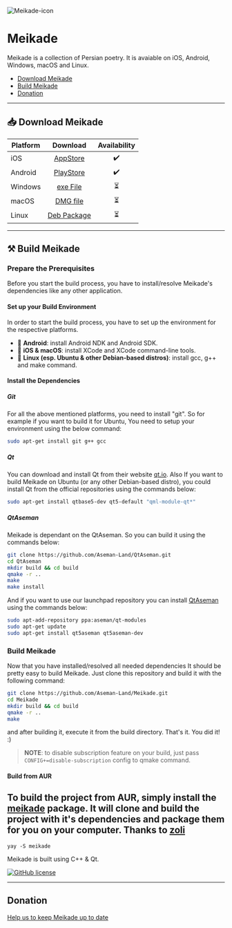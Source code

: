 ![Meikade-icon](https://raw.githubusercontent.com/Aseman-Land/Meikade/master/configurations/ios/icons/Icon-Small%402x.png)

# Meikade

Meikade is a collection of Persian poetry.
It is avaiable on iOS, Android, Windows, macOS and Linux.

- [Download Meikade](https://github.com/Aseman-Land/Meikade#%EF%B8%8F-download-meikade)
- [Build Meikade](https://github.com/Aseman-Land/Meikade#%EF%B8%8F-build-meikade)
- [Donation](https://github.com/Aseman-Land/Meikade#%EF%B8%8F-donation)

---

## 📥️ Download Meikade

| Platform |                                      Download                                       | Availability |
| -------- | :---------------------------------------------------------------------------------: | :----------: |
| iOS      | [AppStore](https://apps.apple.com/us/app/meikade-app/id1543587891#?platform=iphone) |      ✔️      |
| Android  |  [PlayStore](https://play.google.com/store/apps/details?id=org.nilegroup.Meikade)   |      ✔️      |
| Windows  |                                    [exe File]()                                     |     ⏳️      |
| macOS    |                                    [DMG file]()                                     |     ⏳️      |
| Linux    |                                   [Deb Package]()                                   |     ⏳️      |

---

## ⚒️ Build Meikade

### Prepare the Prerequisites

Before you start the build process, you have to install/resolve Meikade's dependencies like any other application.

#### Set up your Build Environment

In order to start the build process, you have to set up the environment for the respective platforms.

- 📱️ **Android**: install Android NDK and Android SDK.
- 🍎️ **iOS & macOS**: install XCode and XCode command-line tools.
- 🐧️ **Linux (esp. Ubuntu & other Debian-based distros)**: install gcc, g++ and make command.

#### Install the Dependencies

##### Git

For all the above mentioned platforms, you need to install "git". So for example if you want to build it for Ubuntu, You need to setup your environment using the below command:

```bash
sudo apt-get install git g++ gcc
```

##### Qt

You can download and install Qt from their website [qt.io](). Also If you want to build Meikade on Ubuntu (or any other Debian-based distro), you could install Qt from the official repositories using the commands below:

```bash
sudo apt-get install qtbase5-dev qt5-default "qml-module-qt*"
```

##### QtAseman

Meikade is dependant on the QtAseman. So you can build it using the commands below:

```bash
git clone https://github.com/Aseman-Land/QtAseman.git
cd QtAseman
mkdir build && cd build
qmake -r ..
make
make install
```

And if you want to use our launchpad repository you can install [QtAseman](https://github.com/Aseman-Land/QtAseman) using the commands below:

```bash
sudo apt-add-repository ppa:aseman/qt-modules
sudo apt-get update
sudo apt-get install qt5aseman qt5aseman-dev
```

### Build Meikade

Now that you have installed/resolved all needed dependencies It should be pretty easy to build Meikade. Just clone this repository and build it with the following command:

```bash
git clone https://github.com/Aseman-Land/Meikade.git
cd Meikade
mkdir build && cd build
qmake -r ..
make
```

and after building it, execute it from the build directory. That's it. You did it! :)

> **NOTE**: to disable subscription feature on your build, just pass `CONFIG+=disable-subscription` config to qmake command.

#### Build from AUR

## To build the project from AUR, simply install the [meikade](https://aur.archlinux.org/packages/meikade) package. It will clone and build the project with it's dependencies and package them for you on your computer. Thanks to [zoli](https://github.com/zoli)

```
yay -S meikade
```

Meikade is built using C++ & Qt.

[![GitHub license](https://img.shields.io/github/license/Aseman-Land/Meikade?style=for-the-badge)](https://github.com/Aseman-Land/Meikade/blob/master/LICENSE)

---

## Donation

[Help us to keep Meikade up to date](https://aseman-land.github.io/Meikade/)
